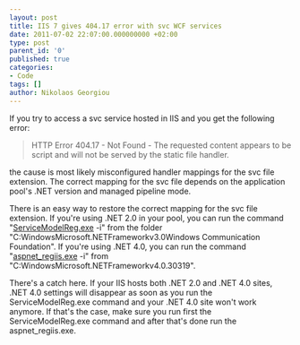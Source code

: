 ```yaml
---
layout: post
title: IIS 7 gives 404.17 error with svc WCF services
date: 2011-07-02 22:07:00.000000000 +02:00
type: post
parent_id: '0'
published: true
categories:
- Code
tags: []
author: Nikolaos Georgiou
---
```


If you try to access a svc service hosted in IIS and you get the following error:
<blockquote>

HTTP Error 404.17 - Not Found - The requested content appears to be script and will not be served by the static file handler.
</blockquote>

the cause is most likely misconfigured handler mappings for the svc file extension. The correct mapping for the svc file depends on the application pool's .NET version and managed pipeline mode.

There is an easy way to restore the correct mapping for the svc file extension. If you're using .NET 2.0 in your pool, you can run the command "<a href="http://msdn.microsoft.com/en-us/library/ms732012.aspx" target="_blank">ServiceModelReg.exe</a> -i" from the folder "C:WindowsMicrosoft.NETFrameworkv3.0Windows Communication Foundation". If you're using .NET 4.0, you can run the command "<a href="http://msdn.microsoft.com/en-us/library/k6h9cz8h%28v=VS.100%29.aspx" target="_blank">aspnet_regiis.exe</a> -i" from "C:WindowsMicrosoft.NETFrameworkv4.0.30319".

There's a catch here. If your IIS hosts both .NET 2.0 and .NET 4.0 sites, .NET 4.0 settings will disappear as soon as you run the ServiceModelReg.exe command and your .NET 4.0 site won't work anymore. If that's the case, make sure you run first the ServiceModelReg.exe command and after that's done run the aspnet_regiis.exe.
